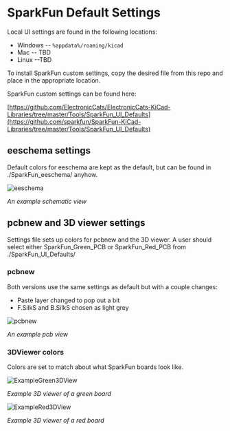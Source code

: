 # SparkFun Default Settings

Local UI settings are found in the following locations:

* Windows -- `%appdata%/roaming/kicad`
* Mac -- TBD
* Linux --TBD

To install SparkFun custom settings, copy the desired file from this repo and place in the appropriate location.

SparkFun custom settings can be found here:

[https://github.com/ElectronicCats/ElectronicCats-KiCad-Libraries/tree/master/Tools/SparkFun_UI_Defaults](https://github.com/sparkfun/SparkFun-KiCad-Libraries/tree/master/Tools/SparkFun_UI_Defaults)

## eeschema settings

Default colors for eeschema are kept as the default, but can be found in ./SparkFun_eeschema/ anyhow.

![eeschema](https://github.com/ElectronicCats/ElectronicCats-KiCad-Libraries/raw/master/Documentation/Pictures/eeschema.png)

*An example schematic view*

## pcbnew and 3D viewer settings

Settings file sets up colors for pcbnew and the 3D viewer.  A user should select either SparkFun_Green_PCB or SparkFun_Red_PCB from ./SparkFun_UI_Defaults/

### pcbnew

Both versions use the same settings as default but with a couple changes:

* Paste layer changed to pop out a bit
* F.SilkS and B.SilkS chosen as light grey

![pcbnew](https://github.com/sparkfun/SparkFun-KiCad-Libraries/raw/master/Documentation/Pictures/pcbnew.png)

*An example pcb view*

### 3DViewer colors

Colors are set to match about what SparkFun boards look like.

![ExampleGreen3DView](https://github.com/sparkfun/SparkFun-KiCad-Libraries/raw/master/Documentation/Pictures/ExampleGreen3DView.png)

*Example 3D viewer of a green board*

![ExampleRed3DView](https://github.com/sparkfun/SparkFun-KiCad-Libraries/raw/master/Documentation/Pictures/ExampleRed3DView.png)

*Example 3D viewer of a red board*
